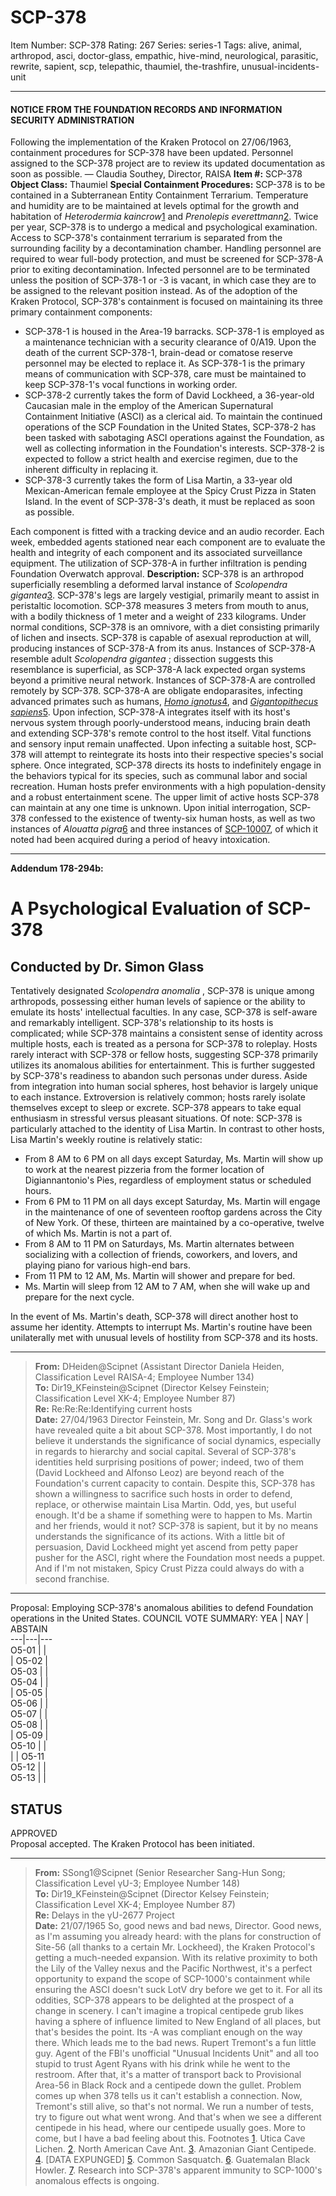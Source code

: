 # SCP-378
Item Number: SCP-378
Rating: 267
Series: series-1
Tags: alive, animal, arthropod, asci, doctor-glass, empathic, hive-mind, neurological, parasitic, rewrite, sapient, scp, telepathic, thaumiel, the-trashfire, unusual-incidents-unit

---

#### NOTICE FROM THE FOUNDATION RECORDS AND INFORMATION SECURITY ADMINISTRATION
Following the implementation of the Kraken Protocol on 27/06/1963, containment procedures for SCP-378 have been updated. Personnel assigned to the SCP-378 project are to review its updated documentation as soon as possible.
— Claudia Southey, Director, RAISA
**Item #:** SCP-378
**Object Class:** Thaumiel
**Special Containment Procedures:** SCP-378 is to be contained in a Subterranean Entity Containment Terrarium. Temperature and humidity are to be maintained at levels optimal for the growth and habitation of _Heterodermia kaincrow_[1](javascript:;) and _Prenolepis everettmann_[2](javascript:;). Twice per year, SCP-378 is to undergo a medical and psychological examination.
Access to SCP-378's containment terrarium is separated from the surrounding facility by a decontamination chamber. Handling personnel are required to wear full-body protection, and must be screened for SCP-378-A prior to exiting decontamination. Infected personnel are to be terminated unless the position of SCP-378-1 or -3 is vacant, in which case they are to be assigned to the relevant position instead.
As of the adoption of the Kraken Protocol, SCP-378's containment is focused on maintaining its three primary containment components:
  * SCP-378-1 is housed in the Area-19 barracks. SCP-378-1 is employed as a maintenance technician with a security clearance of 0/A19. Upon the death of the current SCP-378-1, brain-dead or comatose reserve personnel may be elected to replace it. As SCP-378-1 is the primary means of communication with SCP-378, care must be maintained to keep SCP-378-1's vocal functions in working order.
  * SCP-378-2 currently takes the form of David Lockheed, a 36-year-old Caucasian male in the employ of the American Supernatural Containment Initiative (ASCI) as a clerical aid. To maintain the continued operations of the SCP Foundation in the United States, SCP-378-2 has been tasked with sabotaging ASCI operations against the Foundation, as well as collecting information in the Foundation's interests. SCP-378-2 is expected to follow a strict health and exercise regimen, due to the inherent difficulty in replacing it.
  * SCP-378-3 currently takes the form of Lisa Martin, a 33-year old Mexican-American female employee at the Spicy Crust Pizza in Staten Island. In the event of SCP-378-3's death, it must be replaced as soon as possible.

Each component is fitted with a tracking device and an audio recorder. Each week, embedded agents stationed near each component are to evaluate the health and integrity of each component and its associated surveillance equipment. The utilization of SCP-378-A in further infiltration is pending Foundation Overwatch approval.
**Description:** SCP-378 is an arthropod superficially resembling a deformed larval instance of _Scolopendra gigantea_[3](javascript:;). SCP-378's legs are largely vestigial, primarily meant to assist in peristaltic locomotion. SCP-378 measures 3 meters from mouth to anus, with a bodily thickness of 1 meter and a weight of 233 kilograms. Under normal conditions, SCP-378 is an omnivore, with a diet consisting primarily of lichen and insects.
SCP-378 is capable of asexual reproduction at will, producing instances of SCP-378-A from its anus. Instances of SCP-378-A resemble adult _Scolopendra gigantea_ ; dissection suggests this resemblance is superficial, as SCP-378-A lack expected organ systems beyond a primitive neural network. Instances of SCP-378-A are controlled remotely by SCP-378.
SCP-378-A are obligate endoparasites, infecting advanced primates such as humans, _[Homo ignotus](/scp-655)_[4](javascript:;), and _[Gigantopithecus sapiens](/scp-1000)_[5](javascript:;). Upon infection, SCP-378-A integrates itself with its host's nervous system through poorly-understood means, inducing brain death and extending SCP-378's remote control to the host itself. Vital functions and sensory input remain unaffected.
Upon infecting a suitable host, SCP-378 will attempt to reintegrate its hosts into their respective species's social sphere. Once integrated, SCP-378 directs its hosts to indefinitely engage in the behaviors typical for its species, such as communal labor and social recreation. Human hosts prefer environments with a high population-density and a robust entertainment scene.
The upper limit of active hosts SCP-378 can maintain at any one time is unknown. Upon initial interrogation, SCP-378 confessed to the existence of twenty-six human hosts, as well as two instances of _Alouatta pigra_[6](javascript:;) and three instances of [SCP-1000](/scp-1000)[7](javascript:;), of which it noted had been acquired during a period of heavy intoxication.
* * *
**Addendum 178-294b:**
# A Psychological Evaluation of SCP-378
## Conducted by Dr. Simon Glass
  
Tentatively designated _Scolopendra anomalia_ , SCP-378 is unique among arthropods, possessing either human levels of sapience or the ability to emulate its hosts' intellectual faculties. In any case, SCP-378 is self-aware and remarkably intelligent. 
SCP-378's relationship to its hosts is complicated; while SCP-378 maintains a consistent sense of identity across multiple hosts, each is treated as a persona for SCP-378 to roleplay. Hosts rarely interact with SCP-378 or fellow hosts, suggesting SCP-378 primarily utilizes its anomalous abilities for entertainment. This is further suggested by SCP-378's readiness to abandon such personas under duress.
Aside from integration into human social spheres, host behavior is largely unique to each instance. Extroversion is relatively common; hosts rarely isolate themselves except to sleep or excrete. SCP-378 appears to take equal enthusiasm in stressful versus pleasant situations.
Of note: SCP-378 is particularly attached to the identity of Lisa Martin. In contrast to other hosts, Lisa Martin's weekly routine is relatively static:
  * From 8 AM to 6 PM on all days except Saturday, Ms. Martin will show up to work at the nearest pizzeria from the former location of Digiannantonio's Pies, regardless of employment status or scheduled hours.
  * From 6 PM to 11 PM on all days except Saturday, Ms. Martin will engage in the maintenance of one of seventeen rooftop gardens across the City of New York. Of these, thirteen are maintained by a co-operative, twelve of which Ms. Martin is not a part of.
  * From 8 AM to 11 PM on Saturdays, Ms. Martin alternates between socializing with a collection of friends, coworkers, and lovers, and playing piano for various high-end bars.
  * From 11 PM to 12 AM, Ms. Martin will shower and prepare for bed.
  * Ms. Martin will sleep from 12 AM to 7 AM, when she will wake up and prepare for the next cycle.

In the event of Ms. Martin's death, SCP-378 will direct another host to assume her identity. Attempts to interrupt Ms. Martin's routine have been unilaterally met with unusual levels of hostility from SCP-378 and its hosts.
* * *
> **From:** DHeiden@Scipnet (Assistant Director Daniela Heiden, Classification Level RAISA-4; Employee Number 134)  
>  **To:** Dir19_KFeinstein@Scipnet (Director Kelsey Feinstein; Classification Level XK-4; Employee Number 87)  
>  **Re:** Re:Re:Re:Identifying current hosts  
>  **Date:** 27/04/1963
> Director Feinstein,
> Mr. Song and Dr. Glass's work have revealed quite a bit about SCP-378. Most importantly, I do not believe it understands the significance of social dynamics, especially in regards to hierarchy and social capital.
> Several of SCP-378's identities held surprising positions of power; indeed, two of them (David Lockheed and Alfonso Leoz) are beyond reach of the Foundation's current capacity to contain. Despite this, SCP-378 has shown a willingness to sacrifice such hosts in order to defend, replace, or otherwise maintain Lisa Martin. Odd, yes, but useful enough.
> It'd be a shame if something were to happen to Ms. Martin and her friends, would it not?
> SCP-378 is sapient, but it by no means understands the significance of its actions. With a little bit of persuasion, David Lockheed might yet ascend from petty paper pusher for the ASCI, right where the Foundation most needs a puppet. And if I'm not mistaken, Spicy Crust Pizza could always do with a second franchise.
* * *
Proposal: Employing SCP-378's anomalous abilities to defend Foundation operations in the United States.
COUNCIL VOTE SUMMARY:
YEA | NAY | ABSTAIN  
---|---|---  
O5-01 |  |   
| O5-02 |   
O5-03 |  |   
O5-04 |  |   
| O5-05 |   
O5-06 |  |   
O5-07 |  |   
O5-08 |  |   
| O5-09 |   
O5-10 |  |   
|  | O5-11  
O5-12 |  |   
O5-13 |  |   
  
STATUS  
---  
APPROVED  
Proposal accepted. The Kraken Protocol has been initiated.
* * *
> **From:** SSong1@Scipnet (Senior Researcher Sang-Hun Song; Classification Level γU-3; Employee Number 148)  
>  **To:** Dir19_KFeinstein@Scipnet (Director Kelsey Feinstein; Classification Level XK-4; Employee Number 87)  
>  **Re:** Delays in the γU-2677 Project  
>  **Date:** 21/07/1965
> So, good news and bad news, Director.
> Good news, as I'm assuming you already heard: with the plans for construction of Site-56 (all thanks to a certain Mr. Lockheed), the Kraken Protocol's getting a much-needed expansion. With its relative proximity to both the Lily of the Valley nexus and the Pacific Northwest, it's a perfect opportunity to expand the scope of SCP-1000's containment while ensuring the ASCI doesn't suck LotV dry before we get to it.
> For all its oddities, SCP-378 appears to be delighted at the prospect of a change in scenery. I can't imagine a tropical centipede grub likes having a sphere of influence limited to New England of all places, but that's besides the point. Its -A was compliant enough on the way there.
> Which leads me to the bad news.
> Rupert Tremont's a fun little guy. Agent of the FBI's unofficial "Unusual Incidents Unit" and all too stupid to trust Agent Ryans with his drink while he went to the restroom. After that, it's a matter of transport back to Provisional Area-56 in Black Rock and a centipede down the gullet. Problem comes up when 378 tells us it can't establish a connection. Now, Tremont's still alive, so that's not normal. We run a number of tests, try to figure out what went wrong.
> And that's when we see a different centipede in his head, where our centipede usually goes.
> More to come, but I have a bad feeling about this.
Footnotes
[1](javascript:;). Utica Cave Lichen.
[2](javascript:;). North American Cave Ant.
[3](javascript:;). Amazonian Giant Centipede.
[4](javascript:;). [DATA EXPUNGED]
[5](javascript:;). Common Sasquatch.
[6](javascript:;). Guatemalan Black Howler.
[7](javascript:;). Research into SCP-378's apparent immunity to SCP-1000's anomalous effects is ongoing.